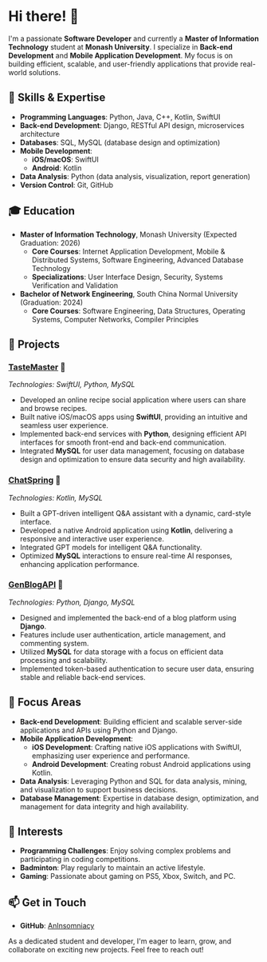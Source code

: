 # Hi there! 👋

I'm a passionate **Software Developer** and currently a **Master of Information Technology** student at **Monash University**. I specialize in **Back-end Development** and **Mobile Application Development**. My focus is on building efficient, scalable, and user-friendly applications that provide real-world solutions.

## 🔧 Skills & Expertise

- **Programming Languages**: Python, Java, C++, Kotlin, SwiftUI
- **Back-end Development**: Django, RESTful API design, microservices architecture
- **Databases**: SQL, MySQL (database design and optimization)
- **Mobile Development**:
  - **iOS/macOS**: SwiftUI
  - **Android**: Kotlin
- **Data Analysis**: Python (data analysis, visualization, report generation)
- **Version Control**: Git, GitHub

## 🎓 Education

- **Master of Information Technology**, Monash University (Expected Graduation: 2026)
  - **Core Courses**: Internet Application Development, Mobile & Distributed Systems, Software Engineering, Advanced Database Technology
  - **Specializations**: User Interface Design, Security, Systems Verification and Validation
- **Bachelor of Network Engineering**, South China Normal University (Graduation: 2024)
  - **Core Courses**: Software Engineering, Data Structures, Operating Systems, Computer Networks, Compiler Principles

## 💼 Projects

### [TasteMaster](https://github.com/AnInsomniacy/TasteMaster) 📱

*Technologies: SwiftUI, Python, MySQL*

- Developed an online recipe social application where users can share and browse recipes.
- Built native iOS/macOS apps using **SwiftUI**, providing an intuitive and seamless user experience.
- Implemented back-end services with **Python**, designing efficient API interfaces for smooth front-end and back-end communication.
- Integrated **MySQL** for user data management, focusing on database design and optimization to ensure data security and high availability.

### [ChatSpring](https://github.com/AnInsomniacy/ChatSpring) 🤖

*Technologies: Kotlin, MySQL*

- Built a GPT-driven intelligent Q&A assistant with a dynamic, card-style interface.
- Developed a native Android application using **Kotlin**, delivering a responsive and interactive user experience.
- Integrated GPT models for intelligent Q&A functionality.
- Optimized **MySQL** interactions to ensure real-time AI responses, enhancing application performance.

### [GenBlogAPI](https://github.com/AnInsomniacy/GenBlogAPI) 📝

*Technologies: Python, Django, MySQL*

- Designed and implemented the back-end of a blog platform using **Django**.
- Features include user authentication, article management, and commenting system.
- Utilized **MySQL** for data storage with a focus on efficient data processing and scalability.
- Implemented token-based authentication to secure user data, ensuring stable and reliable back-end services.

## 🌟 Focus Areas

- **Back-end Development**: Building efficient and scalable server-side applications and APIs using Python and Django.
- **Mobile Application Development**:
  - **iOS Development**: Crafting native iOS applications with SwiftUI, emphasizing user experience and performance.
  - **Android Development**: Creating robust Android applications using Kotlin.
- **Data Analysis**: Leveraging Python and SQL for data analysis, mining, and visualization to support business decisions.
- **Database Management**: Expertise in database design, optimization, and management for data integrity and high availability.

## 🏸 Interests

- **Programming Challenges**: Enjoy solving complex problems and participating in coding competitions.
- **Badminton**: Play regularly to maintain an active lifestyle.
- **Gaming**: Passionate about gaming on PS5, Xbox, Switch, and PC.

## 📫 Get in Touch

- **GitHub**: [AnInsomniacy](https://github.com/AnInsomniacy)

As a dedicated student and developer, I'm eager to learn, grow, and collaborate on exciting new projects. Feel free to reach out!
